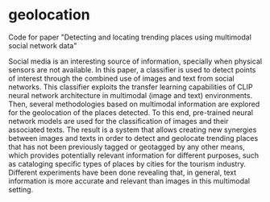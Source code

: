 # geolocation
Code for paper "Detecting and locating trending places using multimodal social network data"


Social media is an interesting source of information, specially when physical sensors are not available. In this paper, a classifier is used to detect points of interest through the combined use of images and text from social networks. This classifier exploits the transfer learning capabilities of CLIP neural network architecture in multimodal (image and text) environments. Then, several methodologies based on multimodal information are explored for the geolocation of the places detected. To this end, pre-trained neural network models are used for the classification of images and their associated texts. The result is a system that allows creating new synergies between images and texts in order to detect and geolocate trending places that has not been previously tagged or geotagged by any other means, which provides potentially relevant information for different purposes, such as cataloging specific types of places by cities for the tourism industry. Different experiments have been done revealing that, in general, text information is more accurate and relevant than images in this multimodal setting.


